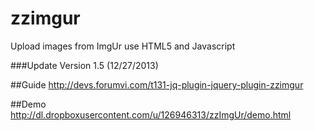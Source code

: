 zzimgur
=======
Upload images from ImgUr use HTML5 and Javascript

###Update
Version 1.5 (12/27/2013)


##Guide
<http://devs.forumvi.com/t131-jq-plugin-jquery-plugin-zzimgur>

##Demo
<http://dl.dropboxusercontent.com/u/126946313/zzImgUr/demo.html>
